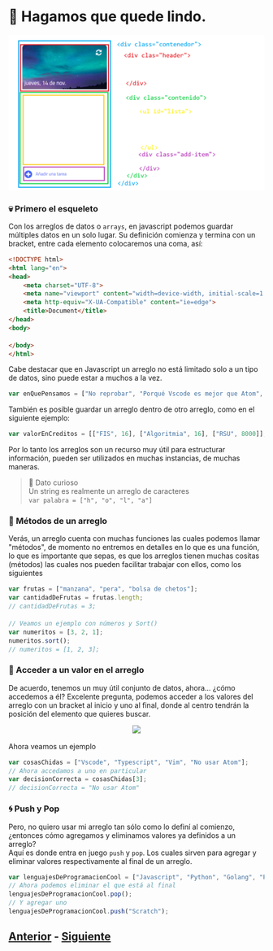 # 💅 Hagamos que quede lindo.

<p align="center">
  <img  src="https://github.com/MiguelRAvila/MiPrimeraAplicacionWeb/blob/master/image4.png">
</p>

### 💀 Primero el esqueleto
Con los arreglos de datos o ``arrays``, en javascript podemos guardar múltiples datos en un solo lugar. Su definición comienza y termina 
con un bracket, entre cada elemento colocaremos una coma, así:
```html
<!DOCTYPE html>
<html lang="en">
<head>
    <meta charset="UTF-8">
    <meta name="viewport" content="width=device-width, initial-scale=1.0">
    <meta http-equiv="X-UA-Compatible" content="ie=edge">
    <title>Document</title>
</head>
<body>
    
</body>
</html>
```
Cabe destacar que en Javascript un arreglo no está limitado solo a un tipo de datos, sino puede estar a muchos a la vez.
```javascript
var enQuePensamos = ["No reprobar", "Porqué Vscode es mejor que Atom", true, false, 123];
```
También es posible guardar un arreglo dentro de otro arreglo, como en el siguiente ejemplo:
```javascript
var valorEnCreditos = [["FIS", 16], ["Algoritmia", 16], ["RSU", 8000]];
```
Por lo tanto los arreglos son un recurso muy útil para estructurar información, pueden ser utilizados en muchas instancias, de muchas maneras.
> :gem: Dato curioso
> <br> Un string es realmente un arreglo de caracteres
> <br> ``var palabra = ["h", "o", "l", "a"]`` 

### :pencil: Métodos de un arreglo
Verás, un arreglo cuenta con muchas funciones las cuales podemos llamar "métodos", de momento no entremos en detalles en lo que es una función, lo que es importante que sepas, es que los arreglos tienen muchas cositas (métodos) las cuales nos pueden facilitar trabajar con ellos, como los siguientes
```javascript
var frutas = ["manzana", "pera", "bolsa de chetos"];
var cantidadDeFrutas = frutas.length;
// cantidadDeFrutas = 3;

// Veamos un ejemplo con números y Sort()
var numeritos = [3, 2, 1];
numeritos.sort();
// numeritos = [1, 2, 3];
```

### :pushpin: Acceder a un valor en el arreglo
De acuerdo, tenemos un muy útil conjunto de datos, ahora... ¿cómo accedemos a él? Excelente pregunta, podemos acceder a los valores del arreglo con un bracket al inicio y uno al final, donde al centro tendrán la posición del elemento que quieres buscar.

<p align="center">
  <img src="https://github.com/WorkshopTechnology/Materiales/blob/master/Talleres/CuentosDeJavascript/arrayExample.png">
</p>

Ahora veamos un ejemplo 
```javascript
var cosasChidas = ["Vscode", "Typescript", "Vim", "No usar Atom"];
// Ahora accedamos a uno en particular
var decisionCorrecta = cosasChidas[3];
// decisionCorrecta = "No usar Atom"
```

### :cyclone: Push y Pop
Pero, no quiero usar mi arreglo tan sólo como lo definí al comienzo, ¿entonces cómo agregamos y eliminamos valores ya definidos a un arreglo?
<br>
Aquí es donde entra en juego ``push`` y ``pop``. Los cuales sirven para agregar y eliminar valores respectivamente al final de un arreglo.
```javascript
var lenguajesDeProgramacionCool = ["Javascript", "Python", "Golang", "PsInt"];
// Ahora podemos eliminar el que está al final
lenguajesDeProgramacionCool.pop();
// Y agregar uno
lenguajesDeProgramacionCool.push("Scratch");
```

## [Anterior](https://github.com/WorkshopTechnology/Materiales/blob/master/Talleres/CuentosDeJavascript/1.5.-comentariosVariables,prettyThings.md) - [Siguiente](https://github.com/WorkshopTechnology/Materiales/blob/master/Talleres/CuentosDeJavascript/4.-%20reusandoConFunciones.md)
